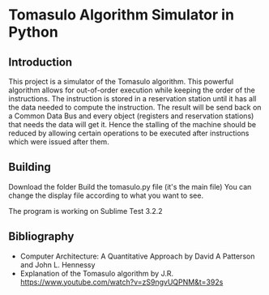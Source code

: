 # Tomasulo Algorithm Simulator in Python

## Introduction

This project is a simulator of the Tomasulo algorithm.
This powerful algorithm allows for out-of-order execution while keeping the order of the instructions. The instruction is stored in a reservation station until it has all the data needed to compute the instruction. The result will be send back on a Common Data Bus and every object (registers and reservation stations) that needs the data will get it.
Hence the stalling of the machine should be reduced by allowing certain operations to be executed after instructions which were issued after them.

## Building
Download the folder
Build the tomasulo.py file (it's the main file)
You can change the display file according to what you want to see.

The program is working on Sublime Test 3.2.2

## Bibliography

* Computer Architecture: A Quantitative Approach by David A Patterson and John L. Hennessy
* Explanation of the Tomasulo algorithm by J.R. https://www.youtube.com/watch?v=zS9ngvUQPNM&t=392s